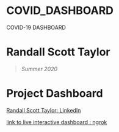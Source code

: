 # COVID_DASHBOARD
COVID-19 DASHBOARD 

# Randall Scott Taylor 
>  *Summer 2020*
# Project Dashboard 


[Randall Scott Taylor: LinkedIn](https://www.linkedin.com/in/randall-taylor-ab1794163/)

[link to live interactive dashboard : ngrok](http://tayloranalytics.ngrok.io/)

